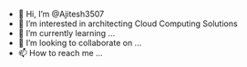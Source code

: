 - 👋 Hi, I’m @Ajitesh3507
- 👀 I’m interested in architecting Cloud Computing Solutions
- 🌱 I’m currently learning ...
- 💞️ I’m looking to collaborate on ...
- 📫 How to reach me ...

<!---
Ajitesh3507/Ajitesh3507 is a ✨ special ✨ repository because its `README.md` (this file) appears on your GitHub profile.
You can click the Preview link to take a look at your changes.
--->
